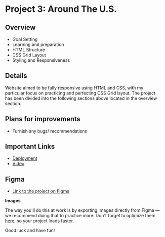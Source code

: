# Project 3: Around The U.S.

## Overview

* Goal Setting
* Learning and preparation
* HTML Structure
* CSS Grid Layout
* Styling and Responsiveness

## Details

Website aimed to be fully responsive using HTML and CSS, with my particular focus on practicing and perfecting CSS Grid layout. The project has been divided into the following sections above located in the overview section.

  
## Plans for improvements

* Furnish any bugs/ recommendations

## Important Links

* [Deployment](https://mannyonbrazzers.github.io/se_project_aroundtheus/)
* [Video](https://drive.google.com/file/d/1fO_vnrU_PQHjJMGmA6mUJtDv296bopOO/view?usp=sharing)
  
## Figma 
  
* [Link to the project on Figma](https://www.figma.com/file/ii4xxsJ0ghevUOcssTlHZv/Sprint-3%3A-Around-the-US?node-id=0%3A1)  
  
**Images**  
  
The way you'll do this at work is by exporting images directly from Figma — we recommend doing that to practice more. Don't forget to optimize them [here](https://tinypng.com/), so your project loads faster. 
  
Good luck and have fun!
